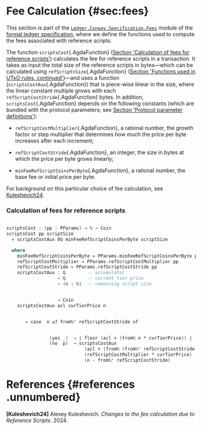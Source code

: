 # Fee Calculation {#sec:fees}

This section is part of the
[`Ledger.Conway.Specification.Fees`](https://github.com/IntersectMBO/formal-ledger-specifications/blob/master/src/Ledger/ConwaySpecification/Fees.lagda.md)
module of the [formal ledger specification](https://github.com/IntersectMBO/formal-ledger-specifications),
where we define the functions used to compute the fees associated with
reference scripts.

The function `scriptsCost`{.AgdaFunction}
([Section 'Calculation of fees for reference scripts'](#calculation-of-fees-for-reference-scripts)) calculates the
fee for reference scripts in a transaction. It takes as input the total
size of the reference scripts in bytes—which can be calculated using
`refScriptsSize`{.AgdaFunction}
([Section 'Functions used in UTxO rules, continued'](Ledger.Conway.Specification.Utxo.md#functions-used-in-utxo-rules-continued))—and
uses a function (`scriptsCostAux`{.AgdaFunction}) that is piece-wise
linear in the size, where the linear constant multiple grows with each
`refScriptCostStride`{.AgdaFunction} bytes. In addition,
`scriptsCost`{.AgdaFunction} depends on the following constants (which
are bundled with the protocol parameters; see
[Section 'Protocol parameter definitions'](Ledger.Conway.Specification.PParams.md#protocol-parameter-definitions)):

- `refScriptCostMultiplier`{.AgdaFunction}, a rational number, the
  growth factor or step multiplier that determines how much the price
  per byte increases after each increment;

- `refScriptCostStride`{.AgdaFunction}, an integer, the size in bytes at
  which the price per byte grows linearly;

- `minFeeRefScriptCoinsPerByte`{.AgdaFunction}, a rational number, the
  base fee or initial price per byte.

For background on this particular choice of fee calculation, see
[Kuleshevich24](#adr9).


<!--
```agda

{-# OPTIONS --safe #-}

open import Ledger.Prelude hiding (_%_; _*_; ≤-trans; ∣_∣)
open import Ledger.Conway.Specification.Abstract
open import Ledger.Conway.Specification.Transaction

module Ledger.Conway.Specification.Fees
  (txs : _) (open TransactionStructure txs)
  where

open import Data.Rational using (0ℚ; ℚ; mkℚ+; _*_; floor)
open import Data.Rational.Literals using (number)
open import Ledger.Prelude.Numeric
open import Data.Nat.Induction using (<′-wellFounded)
open import Data.Nat.Properties using (<⇒<′; ≰⇒>; ∸-monoʳ-≤; +-monoʳ-≤; n≤1+n; m+[n∸m]≡n; ≤-reflexive; ≤-trans)
open import Data.Integer using (∣_∣)
open import Induction.WellFounded using (Acc; acc)
open import Agda.Builtin.FromNat using (Number)

open Number number renaming (fromNat to fromℕ)
```
-->

<a id="scriptsCost"></a>
### Calculation of fees for reference scripts

```agda

scriptsCost : (pp : PParams) → ℕ → Coin
scriptsCost pp scriptSize
  = scriptsCostAux 0ℚ minFeeRefScriptCoinsPerByte scriptSize
```
<!--
```agda
                  (<′-wellFounded scriptSize)
```
-->
```agda
  where
    minFeeRefScriptCoinsPerByte = PParams.minFeeRefScriptCoinsPerByte pp
    refScriptCostMultiplier = PParams.refScriptCostMultiplier pp
    refScriptCostStride = PParams.refScriptCostStride pp
    scriptsCostAux : ℚ        -- accumulator
                   → ℚ        -- current tier price
                   → (n : ℕ)  -- remaining script size
```
<!--
```agda
                   → Acc _<′_ n
```
-->
```agda

                   → Coin
    scriptsCostAux acl curTierPrice n
```
<!--
```agda

       (acc rs)
```
-->
```agda

       = case  n ≤? fromℕ⁺ refScriptCostStride of
```
<!--
```agda
                λ where
```
-->
```agda

                (yes _)  → ∣ floor (acl + (fromℕ n * curTierPrice)) ∣
                (no  p)  → scriptsCostAux
                             (acl + (fromℕ (fromℕ⁺ refScriptCostStride) * curTierPrice))
                             (refScriptCostMultiplier * curTierPrice)
                             (n - fromℕ⁺ refScriptCostStride)
```
<!--
```agda

                             (rs $ <⇒<′ (suc∸≤ (≤-trans (s<s z≤n) (≰⇒> p)) (ℕ⁺->0 refScriptCostStride)))
```
-->
<!--
```agda
      where
        suc∸≤ : ∀ {n m : ℕ} → n > 0 → m > 0 → n ∸ m < n
        suc∸≤ {n} {.suc m} p (s≤s q) = ≤-trans (+-monoʳ-≤ 1 (∸-monoʳ-≤ n (s<s q)))
                                               (≤-reflexive (m+[n∸m]≡n p))
```
-->


# References {#references .unnumbered}

**\[Kuleshevich24\]** <span id="adr9" label="adr9"></span> Alexey
Kuleshevich. *Changes to the fee calculation due to Reference Scripts*.
2024.
